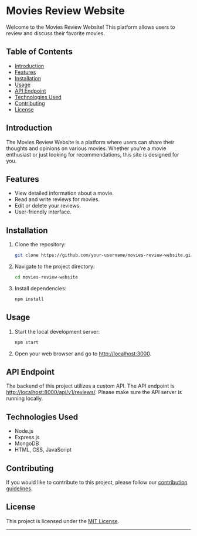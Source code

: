 
# Movies Review Website

Welcome to the Movies Review Website! This platform allows users to review and discuss their favorite movies.

## Table of Contents

- [Introduction](#introduction)
- [Features](#features)
- [Installation](#installation)
- [Usage](#usage)
- [API Endpoint](#api-endpoint)
- [Technologies Used](#technologies-used)
- [Contributing](#contributing)
- [License](#license)

## Introduction

The Movies Review Website is a platform where users can share their thoughts and opinions on various movies. Whether you're a movie enthusiast or just looking for recommendations, this site is designed for you.

## Features

- View detailed information about a movie.
- Read and write reviews for movies.
- Edit or delete your reviews.
- User-friendly interface.

## Installation

1. Clone the repository:

   ```bash
   git clone https://github.com/your-username/movies-review-website.git
   ```

2. Navigate to the project directory:

   ```bash
   cd movies-review-website
   ```

3. Install dependencies:

   ```bash
   npm install
   ```

## Usage

1. Start the local development server:

   ```bash
   npm start
   ```

2. Open your web browser and go to [http://localhost:3000](http://localhost:3000).

## API Endpoint

The backend of this project utilizes a custom API. The API endpoint is [http://localhost:8000/api/v1/reviews/](http://localhost:8000/api/v1/reviews/). Please make sure the API server is running locally.

## Technologies Used

- Node.js
- Express.js
- MongoDB
- HTML, CSS, JavaScript

## Contributing

If you would like to contribute to this project, please follow our [contribution guidelines](CONTRIBUTING.md).

## License

This project is licensed under the [MIT License](LICENSE).

---
